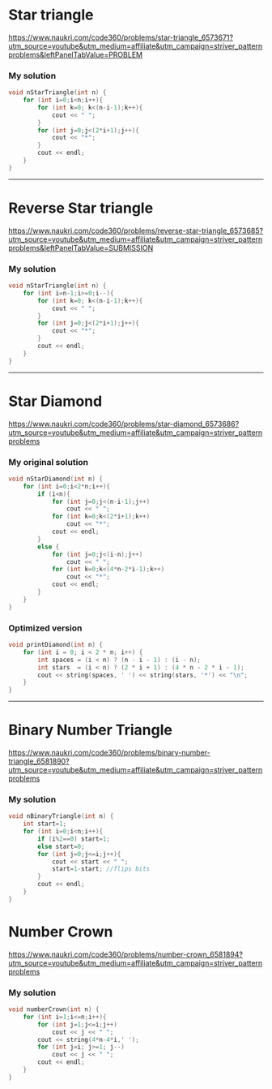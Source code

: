 # Star triangle
https://www.naukri.com/code360/problems/star-triangle_6573671?utm_source=youtube&utm_medium=affiliate&utm_campaign=striver_patternproblems&leftPanelTabValue=PROBLEM
### My solution
```cpp
void nStarTriangle(int n) {
    for (int i=0;i<n;i++){
        for (int k=0; k<(n-i-1);k++){
            cout << " ";
        }
        for (int j=0;j<(2*i+1);j++){
            cout << "*";
        }
        cout << endl;
    }
}
```
---
# Reverse Star triangle
https://www.naukri.com/code360/problems/reverse-star-triangle_6573685?utm_source=youtube&utm_medium=affiliate&utm_campaign=striver_patternproblems&leftPanelTabValue=SUBMISSION
### My solution
```cpp
void nStarTriangle(int n) {
    for (int i=n-1;i>=0;i--){
        for (int k=0; k<(n-i-1);k++){
            cout << " ";
        }
        for (int j=0;j<(2*i+1);j++){
            cout << "*";
        }
        cout << endl;
    }
}
```
---
# Star Diamond
https://www.naukri.com/code360/problems/star-diamond_6573686?utm_source=youtube&utm_medium=affiliate&utm_campaign=striver_patternproblems
### My original solution
```cpp
void nStarDiamond(int n) {
    for (int i=0;i<2*n;i++){
        if (i<n){
            for (int j=0;j<(n-i-1);j++)
                cout << " ";
            for (int k=0;k<(2*i+1);k++)
                cout << "*";
            cout << endl;
        }
        else {
            for (int j=0;j<(i-n);j++)
                cout << " ";
            for (int k=0;k<(4*n-2*i-1);k++)
                cout << "*";
            cout << endl;
        }
    }
}
```
### Optimized version
```cpp
void printDiamond(int n) {
    for (int i = 0; i < 2 * n; i++) {
        int spaces = (i < n) ? (n - i - 1) : (i - n);
        int stars  = (i < n) ? (2 * i + 1) : (4 * n - 2 * i - 1);
        cout << string(spaces, ' ') << string(stars, '*') << "\n";
    }
}
```
---
# Binary Number Triangle
https://www.naukri.com/code360/problems/binary-number-triangle_6581890?utm_source=youtube&utm_medium=affiliate&utm_campaign=striver_patternproblems
### My solution
```cpp
void nBinaryTriangle(int n) {
    int start=1;
    for (int i=0;i<n;i++){
        if (i%2==0) start=1;
        else start=0;
        for (int j=0;j<=i;j++){
            cout << start << " ";
            start=1-start; //flips bits
        }
        cout << endl;
    }
}
```
# Number Crown
https://www.naukri.com/code360/problems/number-crown_6581894?utm_source=youtube&utm_medium=affiliate&utm_campaign=striver_patternproblems
### My solution
```cpp
void numberCrown(int n) {
    for (int i=1;i<=n;i++){
        for (int j=1;j<=i;j++)
            cout << j << " ";
        cout << string(4*n-4*i,' ');
        for (int j=i; j>=1; j--)
            cout << j << " ";
        cout << endl;
    }
}
```




